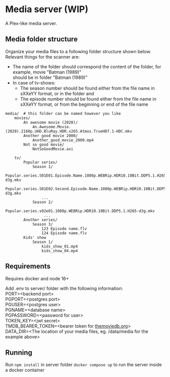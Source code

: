 # Media server (WIP)
A Plex-like media server.

## Media folder structure
Organize your media files to a following folder structure shown below. Relevant things for the scanner are: 
* The name of the folder should correspond the content of the folder, for example, movie "Batman (1989)"   
should be in folder "Batman (1989)"
* In case of tv-shows:
    * The season number should be found either from the file name in sXXeYY format, or in the folder and 
    * The episode number should be found either from the file name in sXXeYY format, or from the beginning or end of the file name

```
media/  # this folder can be named however you like
    movies/
        An awesome movie (2020)/
            An.Awesome.Movie.(2020).2160p.UHD.BluRay.HDR.x265.Atmos.TrueHD7.1-HDC.mkv
        Another good movie 2000/
            Another_good_movie_2000.mp4
        Not so good movie/
            NotSoGoodMovie.avi
        
    tv/
        Popular series/
            Season 1/
                Popular.series.S01E01.Episode.Name.1080p.WEBRip.HDR10.10Bit.DDP5.1.H265-d3g.mkv
                Popular.series.S01E02.Second.Episode.Name.1080p.WEBRip.HDR10.10Bit.DDP5.1.H265-d3g.mkv
                ...
            Season 2/
                 Popular.series.s02e01.1080p.WEBRip.HDR10.10Bit.DDP5.1.H265-d3g.mkv
                 ...
        Another series/
            Season 3/
                123 Episode name.flv
                124 Episode name.flv
        Kids' show
            Season 1/
                kids_show_01.mp4
                kids_show_04.mp4
```

## Requirements
Requires docker and node 16+

Add .env to server/ folder with the following information:  
PORT=\<backend port>  
PGPORT=\<postgres port>  
PGUSER=\<postgres user>  
PGNAME=\<database name>  
PGPASSWORD=\<password for user>  
TOKEN_KEY=\<jwt secret>  
TMDB_BEARER_TOKEN=\<bearer token for [themoviedb.org](themoviedb.org)>  
DATA_DIR=\<The location of your media files, eg. /data/media for the example above>

## Running
Run `npm install` in server folder
`docker compose up` to run the server inside a docker container
